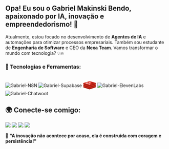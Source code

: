 <!--
**bendogabriel/bendogabriel** is a ✨ _special_ ✨ repository because its `README.md` (this file) appears on your GitHub profile.

Here are some ideas to get you started:

- 🔭 I’m currently working on ...
- 🌱 I’m currently learning ...
- 👯 I’m looking to collaborate on ...
- 🤔 I’m looking for help with ...
- 💬 Ask me about ...
- 📫 How to reach me: ...
- 😄 Pronouns: ...
- ⚡ Fun fact: ...
-->
## Opa! Eu sou o Gabriel Makinski Bendo, apaixonado por IA, inovação e empreendedorismo! 🚀

Atualmente, estou focado no desenvolvimento de **Agentes de IA** e automações para otimizar processos empresariais. Também sou estudante de **Engenharia de Software** e CEO da **Nexa Team**. Vamos transformar o mundo com tecnologia? 💡🔥

### 🚀 Tecnologias e Ferramentas:
<div style="display: inline_block"><br>
  <img align="center" alt="Gabriel-N8N" height="30" width="40" src="https://n8n.io/favicon.ico">
  <img align="center" alt="Gabriel-Supabase" height="30" width="40" src="https://seeklogo.com/images/S/supabase-logo-DCC676FFE2-seeklogo.com.png">
  <img align="center" alt="Gabriel-Redis" height="30" width="40" src="https://raw.githubusercontent.com/devicons/devicon/master/icons/redis/redis-original.svg">
  <img align="center" alt="Gabriel-ElevenLabs" height="30" width="40" src="https://upload.wikimedia.org/wikipedia/commons/7/75/Eleven_Labs_Logo.png">
  <img align="center" alt="Gabriel-Chatwoot" height="30" width="40" src="https://avatars.githubusercontent.com/u/52112406?s=200&v=4">
</div>

## 🌍 Conecte-se comigo:
<div> 
  <a href="https://github.com/bendogabriel" target="_blank"><img src="https://img.shields.io/badge/GitHub-100000?style=for-the-badge&logo=github&logoColor=white" target="_blank"></a>
  <a href="https://www.linkedin.com/in/gabriel-bendo" target="_blank"><img src="https://img.shields.io/badge/-LinkedIn-%230077B5?style=for-the-badge&logo=linkedin&logoColor=white" target="_blank"></a>
  <a href="https://instagram.com/bendo.gabriel" target="_blank"><img src="https://img.shields.io/badge/-Instagram-%23E4405F?style=for-the-badge&logo=instagram&logoColor=white" target="_blank"></a>
  <a href="mailto:gmbendo14@gmail.com"><img src="https://img.shields.io/badge/-Gmail-%23333?style=for-the-badge&logo=gmail&logoColor=white" target="_blank"></a>
</div>

🚀 **"A inovação não acontece por acaso, ela é construída com coragem e persistência!"**
